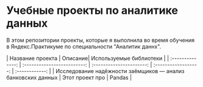 # Учебные проекты по аналитике данных
В этом репозитории проекты, которые я выполнила во время обучения в Яндекс.Практикуме по специальности "Аналитик даннх".

| Название проекта | Описание| Используемые библиотеки |
| :--------------: | :-------------------------: | :----------------------: | :------------------: | :------------: |
| Исследование надёжности заёмщиков — анализ банковских данных | Этот проект про | Pandas | 

